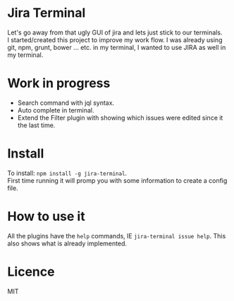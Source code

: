 # Jira Terminal
Let's go away from that ugly GUI of jira and lets just stick to our terminals.  
I  started/created this project to improve my work flow. I was already using git, npm, grunt, bower ... etc. in my terminal, I wanted to use JIRA as well in my terminal.

# Work in progress
 * Search command with jql syntax.
 * Auto complete in terminal.
 * Extend the Filter plugin with showing which issues were edited since it the last time.

# Install
To install: `npm install -g jira-terminal`.  
First time running it will promp you with some information to create a config file.

# How to use it
All the plugins have the `help` commands, IE `jira-terminal issue help`. This also shows what is already implemented.

# Licence 
MIT
